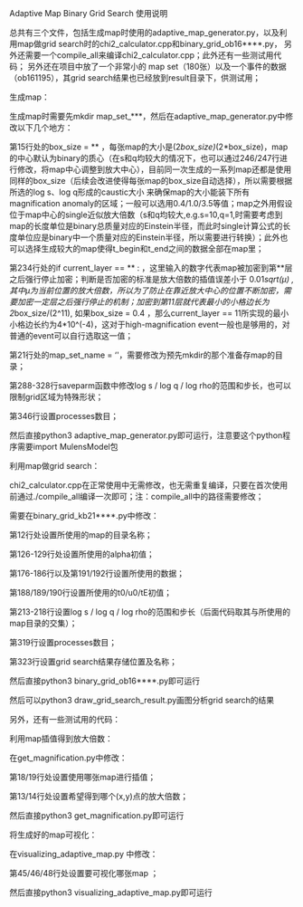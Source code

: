 Adaptive Map Binary Grid Search 使用说明



  总共有三个文件，包括生成map时使用的adaptive_map_generator.py，以及利用map做grid search时的chi2_calculator.cpp和binary_grid_ob16****.py，
另外还需要一个compile_all来编译chi2_calculator.cpp；此外还有一些测试用代码；
  另外还在项目中放了一个非常小的 map set（180张）以及一个事件的数据（ob161195），其grid search结果也已经放到result目录下，供测试用；


生成map：

生成map时需要先mkdir map_set_***，然后在adaptive_map_generator.py中修改以下几个地方：

  第15行处的box_size = ** ，每张map的大小是(2*box_size)*(2*box_size)，map的中心默认为binary的质心（在s和q均较大的情况下，也可以通过246/247行进行修改，将map中心调整到放大中心），目前同一次生成的一系列map还都是使用同样的box_size（后续会改进使得每张map的box_size自动选择），所以需要根据所选的log s、log q形成的caustic大小
来确保map的大小能装下所有magnification anomaly的区域；一般可以选用0.4/1.0/3.5等值；map之外用假设位于map中心的single近似放大倍数（s和q均较大,e.g.s=10,q=1,时需要考虑到map的长度单位是binary总质量对应的Einstein半径，而此时single计算公式的长度单位应是binary中一个质量对应的Einstein半径，所以需要进行转换）；此外也可以选择生成较大的map使得t_begin和t_end之间的数据全部在map里；
  
  第234行处的if current_layer == ** : ，这里输入的数字代表map被加密到第**层之后强行停止加密；判断是否加密的标准是放大倍数的插值误差小于 
                                                  0.01*sqrt(μ) ,
其中μ为当前位置的放大倍数，所以为了防止在靠近放大中心的位置不断加密，需要加密一定层之后强行停止的机制；加密到第11层就代表最小的小格边长为 
                                                2*box_size/(2^11),
如果box_size = 0.4 ，那么current_layer == 11所实现的最小小格边长约为4*10^(-4)，这对于high-magnification event一般也是够用的，对普通的event可以自行选取这一值；

  第21行处的map_set_name = ‘'，需要修改为预先mkdir的那个准备存map的目录；
  
  第288-328行saveparm函数中修改log s / log q / log rho的范围和步长，也可以限制grid区域为特殊形状；
  
  第346行设置processes数目；
  
然后直接python3 adaptive_map_generator.py即可运行，注意要这个python程序需要import MulensModel包



利用map做grid search：

chi2_calculator.cpp在正常使用中无需修改，也无需重复编译，只要在首次使用前通过./compile_all编译一次即可；注：compile_all中的路径需要修改；

需要在binary_grid_kb21****.py中修改：
  
  第12行处设置所使用的map的目录名称；
  
  第126-129行处设置所使用的alpha初值；
  
  第176-186行以及第191/192行设置所使用的数据；
  
  第188/189/190行设置所使用的t0/u0/tE初值；
  
  第213-218行设置log s / log q / log rho的范围和步长（后面代码取其与所使用的map目录的交集）；
  
  第319行设置processes数目；
  
  第323行设置grid search结果存储位置及名称；

然后直接python3 binary_grid_ob16****.py即可运行

然后可以python3 draw_grid_search_result.py画图分析grid search的结果





另外，还有一些测试用的代码：



利用map插值得到放大倍数：

在get_magnification.py中修改：
  
  第18/19行处设置使用哪张map进行插值；

  第13/14行处设置希望得到哪个(x,y)点的放大倍数；

然后直接python3 get_magnification.py即可运行



将生成好的map可视化：

在visualizing_adaptive_map.py 中修改：
  
  第45/46/48行处设置要可视化哪张map ；

然后直接python3 visualizing_adaptive_map.py即可运行





